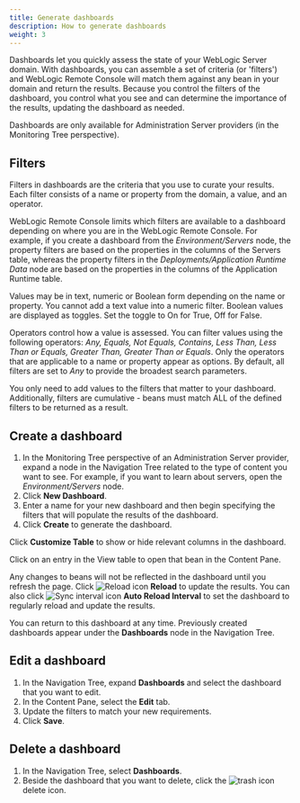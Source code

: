 ```yaml
---
title: Generate dashboards
description: How to generate dashboards
weight: 3
---
```


Dashboards let you quickly assess the state of your WebLogic Server domain. With dashboards, you can assemble a set of criteria (or 'filters') and WebLogic Remote Console will match them against any bean in your domain and return the results. Because you control the filters of the dashboard, you control what you see and can determine the importance of the results, updating the dashboard as needed. 

Dashboards are only available for Administration Server providers (in the Monitoring Tree perspective).

## Filters

Filters in dashboards are the criteria that you use to curate your results. Each filter consists of a name or property from the domain, a value, and an operator.

WebLogic Remote Console limits which filters are available to a dashboard depending on where you are in the WebLogic Remote Console. For example, if you create a dashboard from the *Environment/Servers* node, the property filters are based on the properties in the columns of the Servers table, whereas the property filters in the *Deployments/Application Runtime Data* node are based on the properties in the columns of the Application Runtime table.

Values may be in text, numeric or Boolean form depending on the name or property. You cannot add a text value into a numeric filter. Boolean values are displayed as toggles. Set the toggle to On for True, Off for False.

Operators control how a value is assessed. You can filter values using the following operators: *Any, Equals, Not Equals, Contains, Less Than, Less Than or Equals, Greater Than, Greater Than or Equals*. Only the operators that are applicable to a name or property appear as options. By default, all filters are set to *Any* to provide the broadest search parameters.

You only need to add values to the filters that matter to your dashboard. Additionally, filters are cumulative - beans must match ALL of the defined filters to be returned as a result.


## Create a dashboard

1. In the Monitoring Tree perspective of an Administration Server provider, expand a node in the Navigation Tree related to the type of content you want to see. For example, if you want to learn about servers, open the *Environment/Servers* node.
1. Click **New Dashboard**.
1. Enter a name for your new dashboard and then begin specifying the filters that will populate the results of the dashboard.
1. Click **Create** to generate the dashboard.

Click **Customize Table** to show or hide relevant columns in the dashboard.

Click on an entry in the View table to open that bean in the Content Pane.

Any changes to beans will not be reflected in the dashboard until you refresh the page. Click ![Reload icon](/weblogic-remote-console/images/icons/sync-off-icon-blk_24x24.png) **Reload** to update the results. You can also click ![Sync interval icon](/weblogic-remote-console/images/icons/sync-interval-icon-blk_24x24.png) **Auto Reload Interval** to set the dashboard to regularly reload and update the results.

You can return to this dashboard at any time. Previously created dashboards appear under the **Dashboards** node in the Navigation Tree.

## Edit a dashboard

1. In the Navigation Tree, expand **Dashboards** and select the dashboard that you want to edit.
1. In the Content Pane, select the **Edit** tab.
1. Update the filters to match your new requirements.
1. Click **Save**.

## Delete a dashboard

1. In the Navigation Tree, select **Dashboards**.
1. Beside the dashboard that you want to delete, click the ![trash icon](/weblogic-remote-console/images/icons/data-providers-delete-icon-brn_24x24.png) delete icon.

